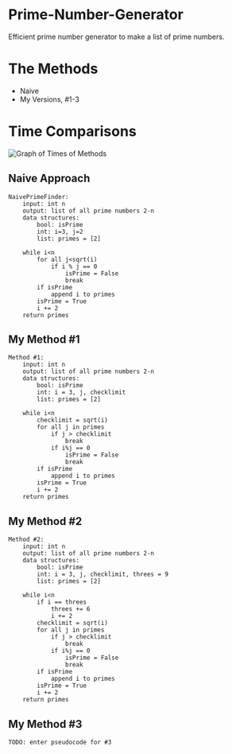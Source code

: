 # Prime-Number-Generator
Efficient prime number generator to make a list of prime numbers.

# The Methods
* Naive
* My Versions, #1-3

# Time Comparisons
![Graph of Times of Methods](https://github.com/henrydhall/Prime-Number-Generator/Figures/Figure_1.png)

## Naive Approach
    NaivePrimeFinder:
        input: int n
        output: list of all prime numbers 2-n
        data structures:
            bool: isPrime
            int: i=3, j=2
            list: primes = [2]

        while i<n
            for all j<sqrt(i)
                if i % j == 0
                    isPrime = False
                    break
            if isPrime
                append i to primes
            isPrime = True
            i += 2
        return primes
            
## My Method #1
    Method #1:
        input: int n
        output: list of all prime numbers 2-n
        data structures:
            bool: isPrime
            int: i = 3, j, checklimit
            list: primes = [2]

        while i<n
            checklimit = sqrt(i)
            for all j in primes
                if j > checklimit
                    break
                if i%j == 0
                    isPrime = False
                    break
            if isPrime
                append i to primes
            isPrime = True
            i += 2
        return primes

## My Method #2
    Method #2:
        input: int n
        output: list of all prime numbers 2-n
        data structures:
            bool: isPrime
            int: i = 3, j, checklimit, threes = 9
            list: primes = [2]

        while i<n
            if i == threes
                threes += 6
                i += 2
            checklimit = sqrt(i)
            for all j in primes
                if j > checklimit
                    break
                if i%j == 0
                    isPrime = False
                    break
            if isPrime
                append i to primes
            isPrime = True
            i += 2
        return primes

## My Method #3
    TODO: enter pseudocode for #3
                
